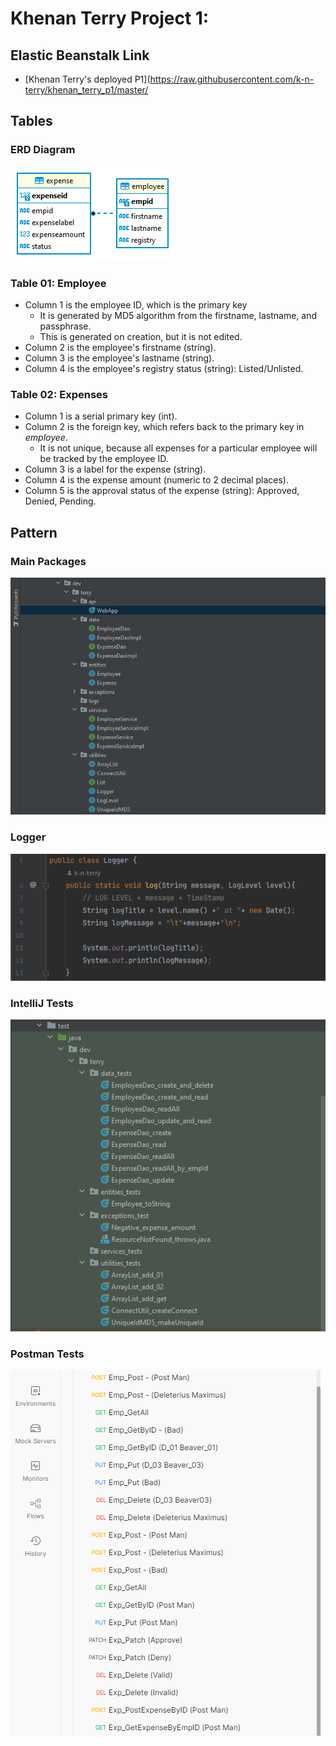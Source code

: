 # Khenan Terry Project 1:

## Elastic Beanstalk Link
- [Khenan Terry's deployed P1](https://raw.githubusercontent.com/k-n-terry/khenan_terry_p1/master/

## Tables

### ERD Diagram

![ERD Diagram](https://raw.githubusercontent.com/k-n-terry/khenan_terry_p1/master/postgreSQL/kt_p1_ERD_02.png)

### Table 01: Employee
- Column 1 is the employee ID, which is the primary key
    - It is generated by MD5 algorithm from the firstname, lastname, and passphrase.
    - This is generated on creation, but it is not edited.
- Column 2 is the employee's firstname (string).
- Column 3 is the employee's lastname (string).
- Column 4 is the employee's registry status (string): Listed/Unlisted.

### Table 02: Expenses
- Column 1 is a serial primary key (int).
- Column 2 is the foreign key, which refers back to the primary key in *employee*.
    - It is not unique, because all expenses for a particular employee will be tracked by the employee ID.
- Column 3 is a label for the expense (string).
- Column 4 is the expense amount (numeric to 2 decimal places).
- Column 5 is the approval status of the expense (string): Approved, Denied, Pending.

## Pattern

### Main Packages

![Main Packages](https://raw.githubusercontent.com/k-n-terry/khenan_terry_p1/master/notes/program_structure.png)

### Logger

![Logger](https://raw.githubusercontent.com/k-n-terry/khenan_terry_p1/master/notes/logger.png)

### IntelliJ Tests

![IntelliJ Tests](https://raw.githubusercontent.com/k-n-terry/khenan_terry_p1/master/notes/intelliJ_tests.png)

### Postman Tests

![Postman Tests](https://raw.githubusercontent.com/k-n-terry/khenan_terry_p1/master/notes/postman_tests.png)